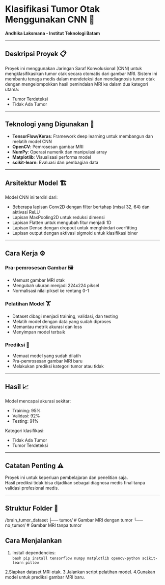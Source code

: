 # Klasifikasi Tumor Otak Menggunakan CNN 🧠
**Andhika Laksmana - Institut Teknologi Batam**

---

## Deskripsi Proyek 📋
Proyek ini menggunakan Jaringan Saraf Konvolusional (CNN) untuk mengklasifikasikan tumor otak secara otomatis dari gambar MRI. Sistem ini membantu tenaga medis dalam mendeteksi dan mendiagnosis tumor otak dengan mengelompokkan hasil pemindaian MRI ke dalam dua kategori utama:  

- Tumor Terdeteksi  
- Tidak Ada Tumor  

---

## Teknologi yang Digunakan  🚀
- **TensorFlow/Keras**: Framework deep learning untuk membangun dan melatih model CNN  
- **OpenCV**: Pemrosesan gambar MRI  
- **NumPy**: Operasi numerik dan manipulasi array  
- **Matplotlib**: Visualisasi performa model  
- **scikit-learn**: Evaluasi dan pembagian data  

---

## Arsitektur Model  🏗️
Model CNN ini terdiri dari:  
- Beberapa lapisan Conv2D dengan filter bertahap (misal 32, 64) dan aktivasi ReLU  
- Lapisan MaxPooling2D untuk reduksi dimensi  
- Lapisan Flatten untuk mengubah fitur menjadi 1D  
- Lapisan Dense dengan dropout untuk menghindari overfitting  
- Lapisan output dengan aktivasi sigmoid untuk klasifikasi biner  

---

## Cara Kerja  ⚙️

### Pra-pemrosesan Gambar  🖼️
- Memuat gambar MRI otak  
- Mengubah ukuran menjadi 224x224 piksel  
- Normalisasi nilai piksel ke rentang 0-1  

### Pelatihan Model  🏋️
- Dataset dibagi menjadi training, validasi, dan testing  
- Melatih model dengan data yang sudah diproses  
- Memantau metrik akurasi dan loss  
- Menyimpan model terbaik  

### Prediksi  🔮
- Memuat model yang sudah dilatih  
- Pra-pemrosesan gambar MRI baru  
- Melakukan prediksi kategori tumor atau tidak  

---

## Hasil  📈
Model mencapai akurasi sekitar:  
- Training: 95%  
- Validasi: 92%  
- Testing: 91%  

Kategori klasifikasi:  
- Tidak Ada Tumor  
- Tumor Terdeteksi  

---

## Catatan Penting  ⚠️
Proyek ini untuk keperluan pembelajaran dan penelitian saja.  
Hasil prediksi tidak bisa dijadikan sebagai diagnosa medis final tanpa validasi profesional medis.  

---

## Struktur Folder  📂

/brain_tumor_dataset
├── tumor/ # Gambar MRI dengan tumor
└── no_tumor/ # Gambar MRI tanpa tumor

## Cara Menjalankan  
1. Install dependencies:  
   ```bash pip install tensorflow numpy matplotlib opencv-python scikit-learn pillow```
   
2.Siapkan dataset MRI otak.
3.Jalankan script pelatihan model.
4.Gunakan model untuk prediksi gambar MRI baru.

